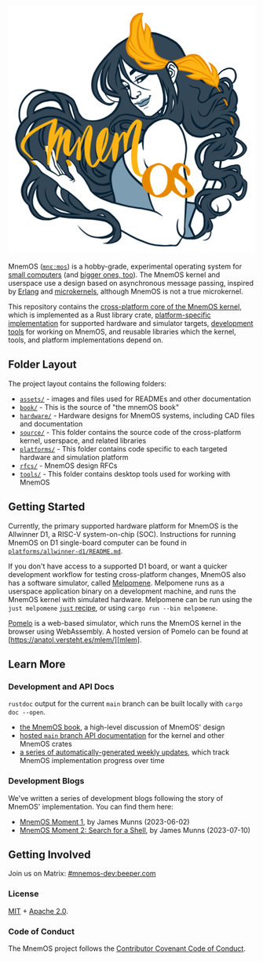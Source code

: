 <img src = "./assets/logo-mnemos-1280px.png" width = "600" alt="MnemOS" />

MnemOS ([`mnɛːmos`][name]) is a hobby-grade, experimental operating system for
[small computers][d1] (and [bigger ones, too][x86]). The MnemOS kernel and
userspace use a design based on asynchronous message passing, inspired by
[Erlang] and [microkernels], although MnemOS is not a true microkernel.

This repository contains the [cross-platform core of the MnemOS kernel][kernel],
which is implemented as a Rust library crate, [platform-specific
implementation][platforms] for supported hardware and simulator targets,
[development tools][tools] for working on MnemOS, and reusable libraries which
the kernel, tools, and platform implementations depend on.

[name]: https://mnemos.dev/mnemosprojectoverview/book/#where-does-the-name-come-fromhow-do-i-pronounce-it
[d1]: https://github.com/tosc-rs/mnemos/tree/main/platforms/allwinner-d1
[x86]: https://github.com/tosc-rs/mnemos/tree/main/platforms/x86_64
[Erlang]: https://en.wikipedia.org/wiki/Erlang_(programming_language)#Processes
[microkernels]: https://en.wikipedia.org/wiki/Microkernel
[kernel]: https://mnemos.dev/doc/kernel/
[platforms]: https://github.com/tosc-rs/mnemos/tree/main/platforms
[tools]: https://github.com/tosc-rs/mnemos/tree/main/tools

## Folder Layout

The project layout contains the following folders:

* [`assets/`] - images and files used for READMEs and other documentation
* [`book/`] - This is the source of "the mnemOS book"
* [`hardware/`] - Hardware designs for MnemOS systems, including CAD files and documentation
* [`source/`] - This folder contains the source code of the cross-platform kernel, userspace, and related libraries
* [`platforms/`] - This folder contains code specific to each targeted hardware and simulation platform
* [`rfcs/`] - MnemOS design RFCs
* [`tools/`] - This folder contains desktop tools used for working with MnemOS

[`assets/`]: ./assets/
[`book/`]: ./book/
[`hardware/`]: ./hardware/
[`source/`]: ./source/
[`platforms/`]: .platforms/
[`tools/`]: ./tools/
[`rfcs/`]: ./rfcs/

## Getting Started

Currently, the primary supported hardware platform for MnemOS is the
Allwinner D1, a RISC-V system-on-chip (SOC). Instructions for running MnemOS on
D1 single-board computer can be found in [`platforms/allwinner-d1/README.md`].

If you don't have access to a supported D1 board, or want a quicker development
workflow for testing cross-platform changes, MnemOS also has a software
simulator, called [Melpomene]. Melpomene runs as a userspace application binary on
a development machine, and runs the MnemOS kernel with simulated hardware.
Melpomene can be run using the `just melpomene` [`just` recipe], or using
`cargo run --bin melpomene`.

[Pomelo] is a web-based simulator, which runs the MnemOS kernel in the browser
using WebAssembly. A hosted version of Pomelo can be found at
[https://anatol.versteht.es/mlem/][mlem].

[`platforms/allwinner-d1/README.md`]: ./platforms/allwinner-d1/README.md
[Melpomene]: ./platforms/melpomene
[Pomelo]: https://github.com/tosc-rs/mnemos/tree/main/platforms/pomelo
[mlem]: https://anatol.versteht.es/mlem/
[`just` recipe]: ./justfile

## Learn More

### Development and API Docs

`rustdoc` output for the current `main` branch can be built locally with `cargo doc --open`.

- [the MnemOS book][book], a high-level discussion of MnemOS' design
- [hosted `main` branch API documentation][rustdoc] for the kernel and other
  MnemOS crates
- [a series of automatically-generated weekly updates][updates], which track
  MnemOS implementation progress over time

[book]: https://mnemos.dev/mnemosprojectoverview/book/
[rustdoc]: https://mnemos.dev/doc/kernel/
[updates]: https://mnemos.dev/mnemosprojectoverview/changelog/

### Development Blogs

We've written a series of development blogs following the story of MnemOS'
implementation. You can find them here:

- [MnemOS Moment 1][moment-1], by James Munns (2023-06-02)
- [MnemOS Moment 2: Search for a Shell][moment-2], by James Munns (2023-07-10)


[moment-1]: https://onevariable.com/blog/mnemos-moment-1/
[moment-2]: https://onevariable.com/blog/mnemos-moment-2/

## Getting Involved

Join us on Matrix: [#mnemos-dev:beeper.com](https://matrix.to/#/#mnemos-dev:beeper.com)

### License

[MIT] + [Apache 2.0].

[MIT]: https://github.com/tosc-rs/mnemos/blob/main/LICENSE-MIT
[Apache 2.0]: https://github.com/tosc-rs/mnemos/blob/main/LICENSE-APACHE

### Code of Conduct

The MnemOS project follows the [Contributor Covenant Code of Conduct](./code_of_conduct.md).
